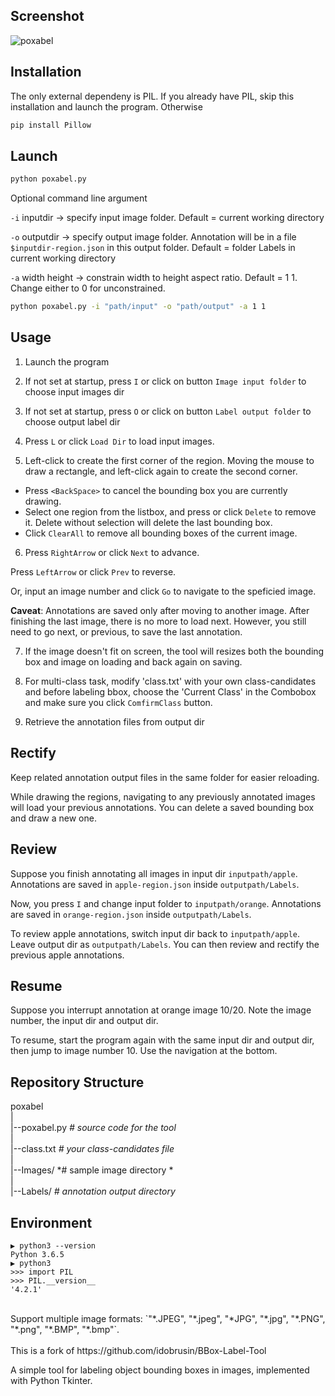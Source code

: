 ## Screenshot
![poxabel](./example.jpg)

## Installation
The only external dependeny is PIL.
If you already have PIL, skip this installation and launch the program.
Otherwise
```bash
pip install Pillow
```

## Launch
```bash
python poxabel.py
```
Optional command line argument

`-i` inputdir -> specify input image folder. Default = current working directory

`-o` outputdir -> specify output image folder. Annotation will be in a file `$inputdir-region.json` in this output folder. Default = folder Labels in current working directory

`-a` width height -> constrain width to height aspect ratio. Default = 1 1. Change either to 0 for unconstrained.

```bash
python poxabel.py -i "path/input" -o "path/output" -a 1 1 
```

## Usage
1. Launch the program
2. If not set at startup, press `I` or click on button `Image input folder` to choose input images dir
3. If not set at startup, press `O` or click on button `Label output folder` to choose output label dir
4. Press `L` or click `Load Dir` to load input images.

5. Left-click to create the first corner of the region. Moving the mouse to draw a rectangle, and left-click again to create the second corner.
  - Press `<BackSpace>` to cancel the bounding box you are currently drawing.
  - Select one region from the listbox, and press or click `Delete` to remove it. Delete without selection will delete the last bounding box.
  - Click `ClearAll` to remove all bounding boxes of the current image.

6. Press `RightArrow` or click `Next` to advance. 

Press `LeftArrow` or click `Prev` to reverse. 

Or, input an image number and click `Go` to navigate to the speficied image.

**Caveat**: Annotations are saved only after moving to another image. After finishing the last image, there is no more to load next. However, you still need to go next, or previous, to save the last annotation. 

7. If the image doesn't fit on screen, the tool will resizes both the bounding box and image on loading and back again on saving.

8. For multi-class task, modify 'class.txt' with your own class-candidates and before labeling bbox, choose the 'Current Class' in the Combobox and make sure you click `ComfirmClass` button.

9. Retrieve the annotation files from output dir

## Rectify
Keep related annotation output files in the same folder for easier reloading.

While drawing the regions, navigating to any previously annotated images will load your previous annotations.
You can delete a saved bounding box and draw a new one.

## Review
Suppose you finish annotating all images in input dir `inputpath/apple`. Annotations are saved in `apple-region.json` inside `outputpath/Labels`.

Now, you press `I` and change input folder to `inputpath/orange`. Annotations are saved in `orange-region.json` inside `outputpath/Labels`.

To review apple annotations, switch input dir back to `inputpath/apple`. Leave output dir as `outputpath/Labels`.
You can then review and rectify the previous apple annotations.

## Resume
Suppose you interrupt annotation at orange image 10/20.
Note the image number, the input dir and output dir.

To resume, start the program again with the same input dir and output dir, then jump to image number 10. Use the navigation at the bottom.


Repository Structure
-----------------
poxabel  
|  
|--poxabel.py   *# source code for the tool*  
|  
|--class.txt   *# your class-candidates file*  
|  
|--Images/   *# sample image directory *  
|  
|--Labels/   *# annotation output directory*  


Environment
----------
```
▶ python3 --version
Python 3.6.5
▶ python3
>>> import PIL
>>> PIL.__version__
'4.2.1'
```

<br>
Support multiple image formats: `"*.JPEG", "*.jpeg", "*JPG", "*.jpg", "*.PNG", "*.png", "*.BMP", "*.bmp"`.
<br><br>
This is a fork of https://github.com/idobrusin/BBox-Label-Tool

A simple tool for labeling object bounding boxes in images, implemented with Python Tkinter.
